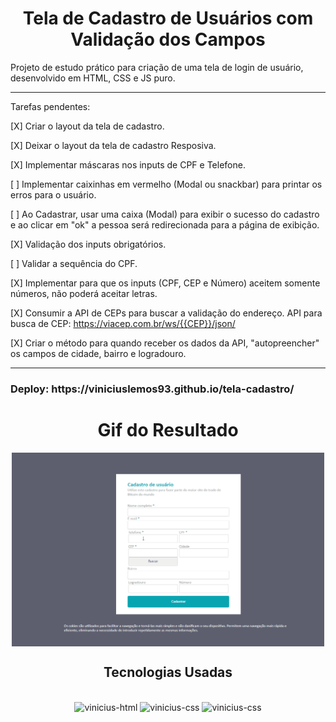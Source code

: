 <h1 align="center">Tela de Cadastro de Usuários com Validação dos Campos</h1>

Projeto de estudo prático para criação de uma tela de login de usuário, desenvolvido em HTML, CSS e JS puro.

<hr>
Tarefas pendentes:

[X] Criar o layout da tela de cadastro.

[X] Deixar o layout da tela de cadastro Resposiva.

[X] Implementar máscaras nos inputs de CPF e Telefone.

[ ] Implementar caixinhas em vermelho (Modal ou snackbar) para printar os erros para o usuário.

[ ] Ao Cadastrar, usar uma caixa (Modal) para exibir o sucesso do cadastro e ao clicar em "ok" a pessoa será redirecionada para a página de exibição.

[X] Validação dos inputs obrigatórios. 

[ ] Validar a sequência do CPF.

[X] Implementar para que os inputs (CPF, CEP e Número) aceitem somente números, não poderá aceitar letras.

[X] Consumir a API de CEPs para buscar a validação do endereço. API para busca de CEP: https://viacep.com.br/ws/{{CEP}}/json/

[X] Criar o método para quando receber os dados da API, "autopreencher" os campos de cidade, bairro e logradouro.

<hr>
<h3> Deploy: https://viniciuslemos93.github.io/tela-cadastro/

</div>

<h1 align="center">Gif do Resultado</h1>
<div align="center">
<img align="center" alt="Design do site" width="500" src="funcionalidade-consulta-cep.gif">

</div>

<h2 align="center">Tecnologias Usadas</h2>
<div align="center">
     <div style="display: inline_block margin-left:auto margin-rigth:auto"><br>
        <img align="lef" alt="vinicius-html" height="40 widht="50" src="https://cdn.jsdelivr.net/gh/devicons/devicon/icons/html5/html5-plain-wordmark.svg" />
        <img align="lef" alt="vinicius-css" height="40 widht="50" src="https://cdn.jsdelivr.net/gh/devicons/devicon/icons/css3/css3-plain-wordmark.svg" />
        <img align="lef" alt="vinicius-css" height="40 widht="50" src="https://cdn.jsdelivr.net/gh/devicons/devicon/icons/javascript/javascript-original.svg" /> 
    </div>
</div>
